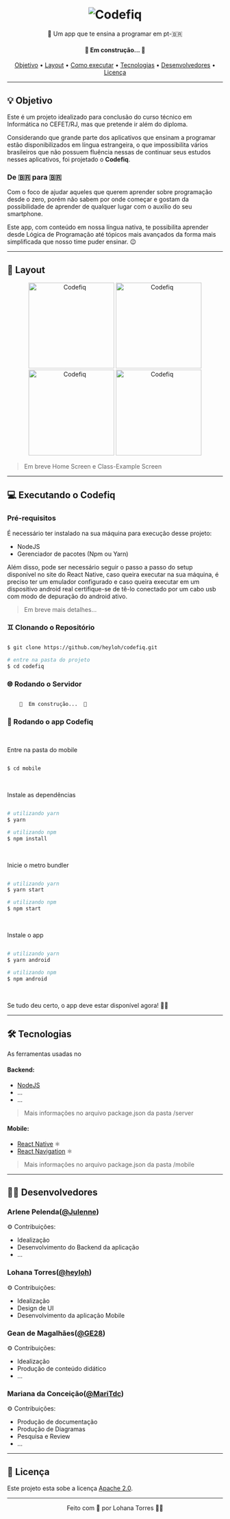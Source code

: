 <h1 align="center">
  <img alt="Codefiq" title="#Codefiq" src="./assets/banner.png" />
</h1>

<p align="center">📱 Um app que te ensina a programar em pt-🇧🇷</p>

<h4 align="center"> 
	🚧  Em construção...  🚧
</h4>

<p align="center">
 <a href="#-objetivo">Objetivo</a> •
 <a href="#-layout">Layout</a> • 
 <a href="#-executando-o-codefiq">Como executar</a> • 
 <a href="#-tecnologias">Tecnologias</a> • 
 <a href="#-desenvolvedores">Desenvolvedores</a> • 
 <a href="#-licença">Licença</a>
</p>

---

## 💡 Objetivo

Este é um projeto idealizado para conclusão do curso técnico em Informática no CEFET/RJ, mas que pretende ir além do diploma. 

Considerando que grande parte dos aplicativos que ensinam a programar estão disponibilizados em língua estrangeira, o que impossibilita vários brasileiros que não possuem fluência nessas de continuar seus estudos nesses aplicativos,
foi projetado o <strong>Codefiq</strong>.

### De 🇧🇷 para 🇧🇷

Com o foco de ajudar aqueles que querem aprender sobre programação desde o zero, porém não sabem por onde começar e gostam da possibilidade de aprender de qualquer lugar com o auxílio do seu smartphone. 

Este app, com conteúdo em nossa língua nativa, te possibilita aprender desde Lógica de Programação até tópicos mais avançados
 da forma mais simplificada que nosso time puder ensinar. 😉

---

## 🎨 Layout

<p align="center">
  <img alt="Codefiq" title="Codefiq" src="./assets/splash-screen.png" width="200px">

  <img alt="Codefiq" title="Codefiq" src="./assets/welcome-screen.png" width="200px">

  <img alt="Codefiq" title="Codefiq" src="./assets/login-screen.png" width="200px">
  
  <img alt="Codefiq" title="Codefiq" src="./assets/register-screen.png" width="200px">
</p>

> Em breve Home Screen e Class-Example Screen

---

## 💻 Executando o Codefiq

### Pré-requisitos

É necessário ter instalado na sua máquina para execução desse projeto:
- NodeJS
- Gerenciador de pacotes (Npm ou Yarn)

Além disso, pode ser necessário seguir o passo a passo do setup disponível no site do React Native,
 caso queira executar na sua máquina, é preciso ter um emulador configurado
 e caso queira executar em um dispositivo android real certifique-se de tê-lo conectado por um cabo usb com modo de depuração do android ativo. 

> Em breve mais detalhes...

### ♊ Clonando o Repositório

```bash

$ git clone https://github.com/heyloh/codefiq.git

# entre na pasta do projeto
$ cd codefiq

```

### 🌐 Rodando o Servidor

```bash

	🚧  Em construção...  🚧

```
### 📱 Rodando o app Codefiq

<br>

Entre na pasta do mobile

```bash

$ cd mobile

```

<br>

Instale as dependências

```bash

# utilizando yarn
$ yarn

# utilizando npm
$ npm install

```

<br>

Inicie o metro bundler

```bash

# utilizando yarn
$ yarn start

# utilizando npm
$ npm start

```

<br>

Instale o app

```bash

# utilizando yarn
$ yarn android

# utilizando npm
$ npm android

```

<br>

Se tudo deu certo, o app deve estar disponível agora! 👩‍🔧

---

## 🛠️ Tecnologias

As ferramentas usadas no

#### Backend:
- <a href="https://nodejs.org/en/">NodeJS</a>
- ...
- ...
> Mais informações no arquivo package.json da pasta /server

#### Mobile:
- <a href="https://reactnative.dev/">React Native</a> ⚛️
- <a href="https://reactnavigation.org/">React Navigation</a> ⚛️
> Mais informações no arquivo package.json da pasta /mobile

---

## 👨‍💻 Desenvolvedores

### Arlene Pelenda([@Julenne](https://github.com/Julenne))
⚙️ Contribuições:
 - Idealização
 - Desenvolvimento do Backend da aplicação
 - ...

### Lohana Torres([@heyloh](https://github.com/heyloh))
⚙️ Contribuições:
 - Idealização
 - Design de UI
 - Desenvolvimento da aplicação Mobile

### Gean de Magalhães([@GE28](https://github.com/GE28))
⚙️ Contribuições:
 - Idealização
 - Produção de conteúdo didático
 - ...
 
 ### Mariana da Conceição([@MariTdc](https://github.com/MariTdc))
 ⚙️ Contribuições:
 - Produção de documentação
 - Produção de Diagramas
 - Pesquisa e Review
 - ...

---

## 📝 Licença

Este projeto esta sobe a licença [Apache 2.0](./LICENSE).

---

<p align="center">Feito com 💙 por Lohana Torres 👋🏽</p>

